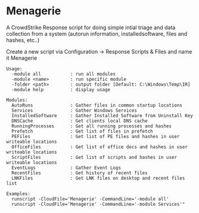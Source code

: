 # Menagerie

A CrowdStrike Response script for doing simple intial triage and data collection from a system (autorun information, installedsoftware, files and hashes, etc..)

Create a new script via Configuration -> Response Scripts & Files and name it Menagerie

```
Usage:
  -module all           : run all modules
  -module <name>        : run specific module
  -folder <path>        : output folder [Default: C:\Windows\Temp\IR]
  -module help          : display usage

Modules:
  AutoRuns              : Gather files in common startup locations
  Services              : Gather Windows Services
  InstalledSoftware     : Gather Installed Software from Uninstall Key
  DNSCache              : Get clients local DNS cache
  RunningProcesses      : Get all running processes and hashes
  Prefetch              : Get list of files in prefetch
  PEFiles               : Get list of PE files and hashes in user writeable locations
  OfficeFiles           : Get list of office docs and hashes in user writeable locations
  ScriptFiles           : Get list of scripts and hashes in user writeable locations
  EventLogs             : Gather Event Logs
  RecentFiles           : Get history of recent files
  LNKFiles              : Get LNK files on desktop and recent files list

Examples:
  runscript -CloudFile='Menagerie' -CommandLine='-module all'
  runscript -CloudFile='Menagerie' -CommandLine='-module Services'"
```

